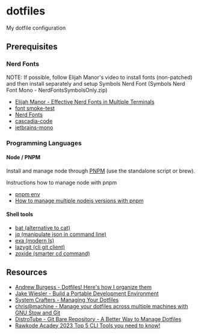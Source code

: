 # dotfiles

My dotfile configuration

## Prerequisites

### Nerd Fonts

NOTE: If possible, follow Elijah Manor's video to install fonts (non-patched) and then install separately and setup Symbols Nerd Font (Symbols Nerd Font Mono - NerdFontsSymbolsOnly.zip)

-   [Elijah Manor - Effective Nerd Fonts in Multiple Terminals](https://www.youtube.com/watch?v=mQdB_kHyZn8)
-   [font smoke-test](https://gist.github.com/elijahmanor/c10e5787bf9ac6b8c276e47e6745826c)
-   [Nerd Fonts](https://www.nerdfonts.com/font-downloads)
-   [cascadia-code](https://github.com/microsoft/cascadia-code)
-   [jetbrains-mono](https://www.jetbrains.com/lp/mono/)

### Programming Languages

#### Node / PNPM

Install and manage node through [PNPM](https://pnpm.io/installation) (use the standalone script or brew).

Instructions how to manage node with pnpm

-   [pnpm env](https://pnpm.io/cli/env)
-   [How to manage multiple nodejs versions with pnpm](https://medium.com/frontendweb/how-to-manage-multiple-nodejs-versions-with-pnpm-8bcce90abedb)

#### Shell tools

-   [bat (alternative to cat)](https://github.com/sharkdp/bat)
-   [jq (manipulate json in command line)](https://jqlang.github.io/jq/)
-   [exa (modern ls)](https://github.com/ogham/exa)
-   [lazygit (cli git client)](https://github.com/jesseduffield/lazygit)
-   [zoxide (smarter cd command)](https://github.com/ajeetdsouza/zoxide)

## Resources

-   [Andrew Burgess - Dotfiles! Here's how I organize them](https://www.youtube.com/results?search_query=dotfiles)
-   [Jake Wiesler - Build a Portable Development Environment](https://www.youtube.com/playlist?list=PL1C97G3GhlHdANMFUIXTcFr14R7b7EBj9)
-   [System Crafters - Managing Your Dotfiles](https://www.youtube.com/playlist?list=PLEoMzSkcN8oNB7Xm3RNKMy_vygbDlj666)
-   [chris@machine - Manage your dotfiles across multiple machines with GNU Stow and Git](https://www.youtube.com/watch?v=90xMTKml9O0)
-   [DistroTube - Git Bare Repository - A Better Way to Manage Dotfiles](https://www.youtube.com/watch?v=tBoLDpTWVOM)
-   [Rawkode Acadey 2023 Top 5 CLI Tools you need to know!](https://www.youtube.com/watch?v=TNlDSG1iDW8)
